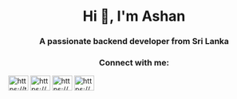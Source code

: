 <h1 align="center">Hi 👋, I'm Ashan</h1>
<h3 align="center">A passionate backend developer from Sri Lanka</h3>

<h3 align="center">Connect with me:</h3>
<p align="left">
<a href="https://twitter.com/https://twitter.com/mac9485" target="blank"><img align="center" src="https://raw.githubusercontent.com/rahuldkjain/github-profile-readme-generator/master/src/images/icons/Social/twitter.svg" alt="https://twitter.com/mac9485" height="30" width="40" /></a>
<a href="https://linkedin.com/in/https://www.linkedin.com/in/ashan-devinda-809896176" target="blank"><img align="center" src="https://raw.githubusercontent.com/rahuldkjain/github-profile-readme-generator/master/src/images/icons/Social/linked-in-alt.svg" alt="https://www.linkedin.com/in/ashan-devinda-809896176" height="30" width="40" /></a>
<a href="https://fb.com/https://www.facebook.com/ashan004" target="blank"><img align="center" src="https://raw.githubusercontent.com/rahuldkjain/github-profile-readme-generator/master/src/images/icons/Social/facebook.svg" alt="https://www.facebook.com/ashan004" height="30" width="40" /></a>
<a href="https://discord.gg/https://discord.gg/bV2hzQY4" target="blank"><img align="center" src="https://raw.githubusercontent.com/rahuldkjain/github-profile-readme-generator/master/src/images/icons/Social/discord.svg" alt="https://discord.gg/bV2hzQY4" height="30" width="40" /></a>
</p>

